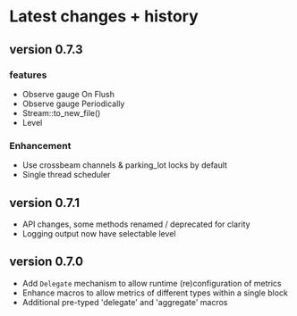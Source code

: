 # Latest changes + history

## version 0.7.3

### features
- Observe gauge On Flush
- Observe gauge Periodically
- Stream::to_new_file() 
- Level

### Enhancement
- Use crossbeam channels & parking_lot locks by default
- Single thread scheduler

## version 0.7.1
- API changes, some methods renamed / deprecated for clarity
- Logging output now have selectable level

## version 0.7.0 

- Add `Delegate` mechanism to allow runtime (re)configuration of metrics 
- Enhance macros to allow metrics of different types within a single block
- Additional pre-typed 'delegate' and 'aggregate' macros
 

